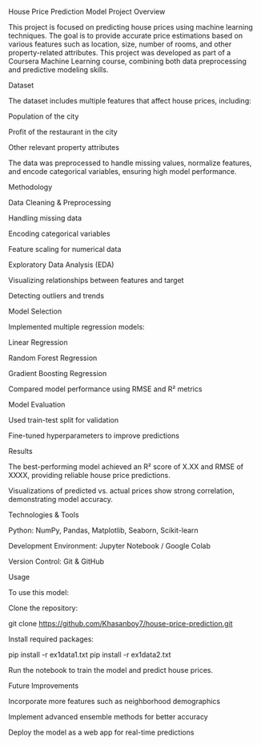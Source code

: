 House Price Prediction Model
Project Overview

This project is focused on predicting house prices using machine learning techniques. The goal is to provide accurate price estimations based on various features such as location, size, number of rooms, and other property-related attributes. This project was developed as part of a Coursera Machine Learning course, combining both data preprocessing and predictive modeling skills.

Dataset

The dataset includes multiple features that affect house prices, including:


Population of the city

Profit of the restaurant in the city


Other relevant property attributes

The data was preprocessed to handle missing values, normalize features, and encode categorical variables, ensuring high model performance.

Methodology

Data Cleaning & Preprocessing

Handling missing data

Encoding categorical variables

Feature scaling for numerical data

Exploratory Data Analysis (EDA)

Visualizing relationships between features and target

Detecting outliers and trends

Model Selection

Implemented multiple regression models:

Linear Regression

Random Forest Regression

Gradient Boosting Regression

Compared model performance using RMSE and R² metrics

Model Evaluation

Used train-test split for validation

Fine-tuned hyperparameters to improve predictions

Results

The best-performing model achieved an R² score of X.XX and RMSE of XXXX, providing reliable house price predictions.

Visualizations of predicted vs. actual prices show strong correlation, demonstrating model accuracy.

Technologies & Tools

Python: NumPy, Pandas, Matplotlib, Seaborn, Scikit-learn

Development Environment: Jupyter Notebook / Google Colab

Version Control: Git & GitHub

Usage

To use this model:

Clone the repository:

git clone https://github.com/Khasanboy7/house-price-prediction.git


Install required packages:

pip install -r ex1data1.txt
pip install -r ex1data2.txt


Run the notebook to train the model and predict house prices.

Future Improvements

Incorporate more features such as neighborhood demographics

Implement advanced ensemble methods for better accuracy

Deploy the model as a web app for real-time predictions
